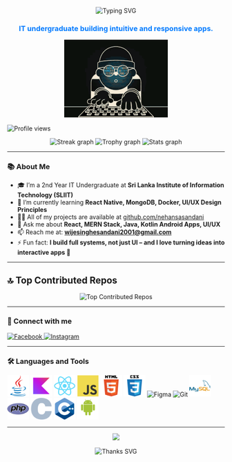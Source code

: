 <p align="center">
  <img src="https://readme-typing-svg.herokuapp.com?font=Arial&size=38&weight=700&duration=3000&pause=1000&color=007BFF&center=true&vCenter=true&width=600&lines=Hi+%F0%9F%91%8B%2C+I'm+Sandani+Nehansa" alt="Typing SVG" />
</p>

<h3 align="center">
  <strong><span style="color: #007BFF;">IT undergraduate building intuitive and responsive apps.</span></strong>
</h3>

<div align="center">
  <img src="https://github.com/pazindushane/pazindushane/blob/master/assets/ppimage.gif" alt="Animated Image" />
</div>

<p align="left">
  <img src="https://komarev.com/ghpvc/?username=nehansasandani&label=Profile%20views&color=0e75b6&style=flat" alt="Profile views" />
</p>

<div align="center">
  <img src="https://streak-stats.demolab.com?user=nehansasandani&locale=en&mode=daily&theme=dracula&hide_border=false&border_radius=5" height="150" alt="Streak graph" />
  <img src="https://github-profile-trophy.vercel.app/?username=nehansasandani&theme=dracula" height="150" alt="Trophy graph" />
  <img src="https://github-readme-stats.vercel.app/api?username=nehansasandani&show_icons=true&theme=dracula&include_all_commits=true&count_private=true" height="150" alt="Stats graph" />
</div>

---

### 📚 About Me
- 🎓 I’m a 2nd Year IT Undergraduate at **Sri Lanka Institute of Information Technology (SLIIT)**
- 🌱 I’m currently learning **React Native, MongoDB, Docker, UI/UX Design Principles**
- 👨‍💻 All of my projects are available at [github.com/nehansasandani](https://github.com/nehansasandani)
- 💬 Ask me about **React, MERN Stack, Java, Kotlin Android Apps, UI/UX**
- 📫 Reach me at: **wijesinghesandani2001@gmail.com**
- ⚡ Fun fact: **I build full systems, not just UI – and I love turning ideas into interactive apps 🚀**

---

## 🔝 Top Contributed Repos

<p align="center">
  <img src="https://github-contributor-stats.vercel.app/api?username=nehansasandani&limit=5&theme=radical&combine_all_yearly_contributions=true" alt="Top Contributed Repos" />
</p>

---

### 🤝 Connect with me

<p align="left">
  <a href="https://facebook.com/YOUR_FACEBOOK_USERNAME" target="_blank">
    <img src="https://raw.githubusercontent.com/rahuldkjain/github-profile-readme-generator/master/src/images/icons/Social/facebook.svg" alt="Facebook" height="50" width="50" />
  </a>
  <a href="https://instagram.com/YOUR_INSTAGRAM_USERNAME" target="_blank">
    <img src="https://raw.githubusercontent.com/rahuldkjain/github-profile-readme-generator/master/src/images/icons/Social/instagram.svg" alt="Instagram" height="50" width="50" />
  </a>
</p>

---

### 🛠️ Languages and Tools

<p align="left">
  <img src="https://raw.githubusercontent.com/devicons/devicon/master/icons/java/java-original.svg" alt="Java" width="50" height="50"/>
  <img src="https://raw.githubusercontent.com/devicons/devicon/master/icons/kotlin/kotlin-original.svg" alt="Kotlin" width="50" height="50"/>
  <img src="https://raw.githubusercontent.com/devicons/devicon/master/icons/react/react-original.svg" alt="React" width="50" height="50"/>
  <img src="https://raw.githubusercontent.com/devicons/devicon/master/icons/javascript/javascript-original.svg" alt="JavaScript" width="50" height="50"/>
  <img src="https://raw.githubusercontent.com/devicons/devicon/master/icons/html5/html5-original-wordmark.svg" alt="HTML5" width="50" height="50"/>
  <img src="https://raw.githubusercontent.com/devicons/devicon/master/icons/css3/css3-original-wordmark.svg" alt="CSS3" width="50" height="50"/>
  <img src="https://www.vectorlogo.zone/logos/figma/figma-icon.svg" alt="Figma" width="50" height="50"/>
  <img src="https://www.vectorlogo.zone/logos/git-scm/git-scm-icon.svg" alt="Git" width="50" height="50"/>
  <img src="https://raw.githubusercontent.com/devicons/devicon/master/icons/mysql/mysql-original-wordmark.svg" alt="MySQL" width="50" height="50"/>
  <img src="https://raw.githubusercontent.com/devicons/devicon/master/icons/php/php-original.svg" alt="PHP" width="50" height="50"/>
  <img src="https://raw.githubusercontent.com/devicons/devicon/master/icons/c/c-original.svg" alt="C" width="50" height="50"/>
  <img src="https://raw.githubusercontent.com/devicons/devicon/master/icons/cplusplus/cplusplus-original.svg" alt="C++" width="50" height="50"/>
  <img src="https://raw.githubusercontent.com/devicons/devicon/master/icons/android/android-original-wordmark.svg" alt="Android" width="50" height="50"/>
</p>

---

<p align="center">
  <img src="https://img1.picmix.com/output/stamp/thumb/1/6/7/7/2417761_2ff32.gif" />
</p>

<p align="center">
  <img src="https://readme-typing-svg.herokuapp.com?font=Ubuntu&size=30&color=0EAA20&vCenter=true&lines=Thanks+for+visiting!+You're+welcome!" alt="Thanks SVG" />
</p>

